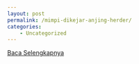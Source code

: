 ```yaml
---
layout: post
permalink: /mimpi-dikejar-anjing-herder/
categories:
    - Uncategorized
---
```


[Baca Selengkapnya](/01)